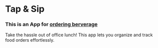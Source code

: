 # Tap & Sip 

### This is an App for **<a href="https://neko12377.github.io/Beverage-Ordering/" target="_blank">ordering berverage</a>**  
Take the hassle out of office lunch! This app lets you organize and track food orders effortlessly.
